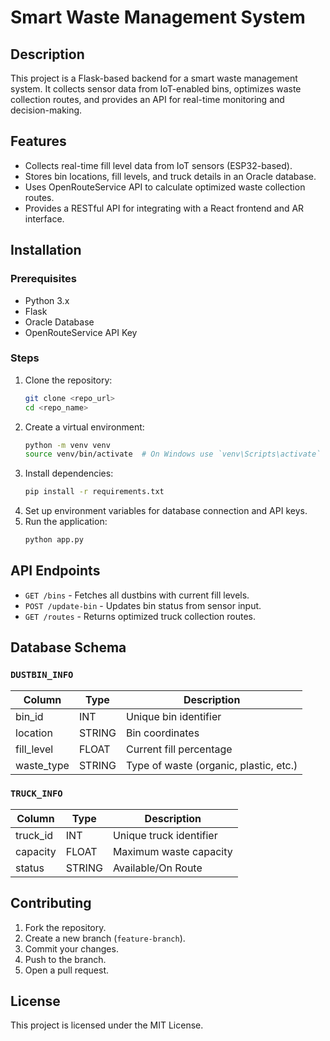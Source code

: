 # Smart Waste Management System

## Description
This project is a Flask-based backend for a smart waste management system. It collects sensor data from IoT-enabled bins, optimizes waste collection routes, and provides an API for real-time monitoring and decision-making.

## Features
- Collects real-time fill level data from IoT sensors (ESP32-based).
- Stores bin locations, fill levels, and truck details in an Oracle database.
- Uses OpenRouteService API to calculate optimized waste collection routes.
- Provides a RESTful API for integrating with a React frontend and AR interface.

## Installation
### Prerequisites
- Python 3.x
- Flask
- Oracle Database
- OpenRouteService API Key

### Steps
1. Clone the repository:
   ```sh
   git clone <repo_url>
   cd <repo_name>
   ```
2. Create a virtual environment:
   ```sh
   python -m venv venv
   source venv/bin/activate  # On Windows use `venv\Scripts\activate`
   ```
3. Install dependencies:
   ```sh
   pip install -r requirements.txt
   ```
4. Set up environment variables for database connection and API keys.
5. Run the application:
   ```sh
   python app.py
   ```

## API Endpoints
- `GET /bins` - Fetches all dustbins with current fill levels.
- `POST /update-bin` - Updates bin status from sensor input.
- `GET /routes` - Returns optimized truck collection routes.

## Database Schema
### `DUSTBIN_INFO`
| Column      | Type    | Description |
|------------|--------|-------------|
| bin_id     | INT    | Unique bin identifier |
| location   | STRING | Bin coordinates |
| fill_level | FLOAT  | Current fill percentage |
| waste_type | STRING | Type of waste (organic, plastic, etc.) |

### `TRUCK_INFO`
| Column  | Type    | Description |
|--------|--------|-------------|
| truck_id | INT    | Unique truck identifier |
| capacity | FLOAT  | Maximum waste capacity |
| status  | STRING | Available/On Route |

## Contributing
1. Fork the repository.
2. Create a new branch (`feature-branch`).
3. Commit your changes.
4. Push to the branch.
5. Open a pull request.

## License
This project is licensed under the MIT License.

